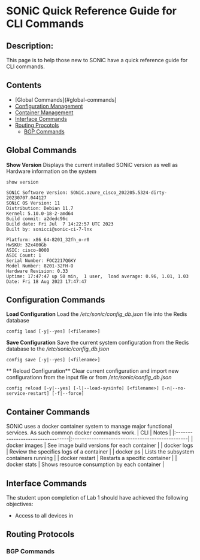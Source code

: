 # SONiC Quick Reference Guide for CLI Commands
## Description: 
This page is to help those new to SONiC have a quick reference guide for CLI commands. 

## Contents
- [Global Commands](#global-commands]
- [Configuration Management](#configuration-management)
- [Container Management](#container-management)
- [Interface Commands](#interface-commands)
- [Routing Procotols](#routing-protocols)
  - [BGP Commands](#bgp-commands)
  
## Global Commands

**Show Version**
Displays the current installed SONiC version as well as Hardware information on the system
```
show version
```

```
SONiC Software Version: SONiC.azure_cisco_202205.5324-dirty-20230707.044127
SONiC OS Version: 11
Distribution: Debian 11.7
Kernel: 5.10.0-18-2-amd64
Build commit: a2dedc96c
Build date: Fri Jul  7 14:22:57 UTC 2023
Built by: sonicci@sonic-ci-7-lnx

Platform: x86_64-8201_32fh_o-r0
HwSKU: 32x400Gb
ASIC: cisco-8000
ASIC Count: 1
Serial Number: FOC2217QGKY
Model Number: 8201-32FH-O
Hardware Revision: 0.33
Uptime: 17:47:47 up 50 min,  1 user,  load average: 0.96, 1.01, 1.03
Date: Fri 18 Aug 2023 17:47:47
```


## Configuration Commands

**Load Configuration**
Load the */etc/sonic/config_db.json* file into the Redis database
```
config load [-y|--yes] [<filename>]
```

**Save Configuration**
Save the current system configuration from the Redis database to the */etc/sonic/config_db.json*
```
config save [-y|--yes] [<filename>]
```

** Reload Configuration**
Clear current configuration and import new configurationn from the input file or from */etc/sonic/config_db.json*
```
config reload [-y|--yes] [-l|--load-sysinfo] [<filename>] [-n|--no-service-restart] [-f|--force]
```


## Container Commands
SONiC uses a docker container system to manage major functional services. As such common docker commands work.
| CLI                              | Notes                                           |
|:---------------------------------|:------------------------------------------------|
| docker images                    | See image build versions for each container     |
| docker logs <container>          | Review the specifics logs of a container        |
| docker ps                        | Lists the subsystem containers running          |
| docker restart <container>       | Restarts a specific container                   |
| docker stats                     | Shows resource consumption by each container    |

## Interface Commands
The student upon completion of Lab 1 should have achieved the following objectives:

* Access to all devices in

## Routing Protocols

### BGP Commands
